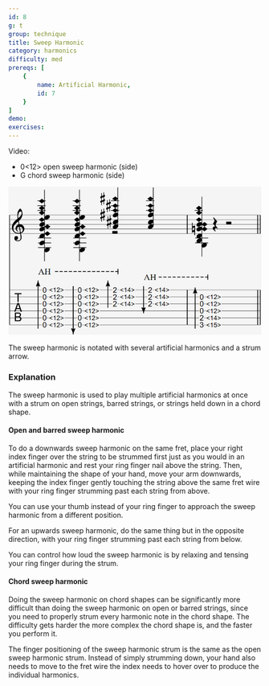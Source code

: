 ```yaml
---
id: 8
g: t
group: technique
title: Sweep Harmonic
category: harmonics
difficulty: med
prereqs: [
    {
        name: Artificial Harmonic,
        id: 7
    }
]
demo: 
exercises:
---
```


Video: 
- 0<12> open sweep harmonic (side)  
- G chord sweep harmonic (side)

<div class="tabImg">
  <img src="sweep-harmonic.jpg" />
</div>

The sweep harmonic is notated with several artificial harmonics and a strum arrow.

### Explanation

The sweep harmonic is used to play multiple artificial harmonics at once with a strum on open strings, barred strings, or strings held down in a chord shape. 

#### Open and barred sweep harmonic

To do a downwards sweep harmonic on the same fret, place your right index finger over the string to be strummed first just as you would in an artificial harmonic and rest your ring finger nail above the string. Then, while maintaining the shape of your hand, move your arm downwards, keeping the index finger gently touching the string above the same <span class="tt" data-tip="the metal strips on your fretboard">fret wire</span> with your ring finger strumming past each string from above.  

You can use your thumb instead of your ring finger to approach the sweep harmonic from a different position.

For an upwards sweep harmonic, do the same thing but in the opposite direction, with your ring finger strumming past each string from below.

You can control how loud the sweep harmonic is by relaxing and tensing your ring finger during the strum. 

#### Chord sweep harmonic

Doing the sweep harmonic on chord shapes can be significantly more difficult than doing the sweep harmonic on open or barred strings, since you need to properly strum every harmonic note in the chord shape. The difficulty gets harder the more complex the chord shape is, and the faster you perform it.

The finger positioning of the sweep harmonic strum is the same as the open sweep harmonic strum. Instead of simply strumming down, your hand also needs to move to the <span class="tt" data-tip="the metal strips on your fretboard">fret wire</span> the index needs to hover over to produce the individual harmonics. 